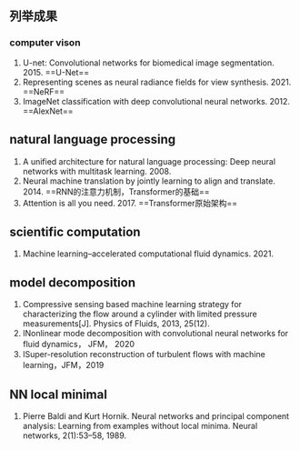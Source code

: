 ## 列举成果
### computer vison
1.  U-net: Convolutional networks for biomedical image segmentation.  2015. ==U-Net==
2. Representing scenes as neural radiance fields for view synthesis.  2021. ==NeRF==
3. ImageNet classification with deep convolutional neural networks. 2012. ==AlexNet==

## natural language processing
1. A unified architecture for natural language processing: Deep neural networks with multitask learning. 2008.
3. Neural machine translation by jointly learning to align and translate.  2014. ==RNN的注意力机制，Transformer的基础==
4. Attention is all you need. 2017. ==Transformer原始架构==

## scientific computation
1.  Machine learning–accelerated computational fluid dynamics. 2021.

## model decomposition
1. Compressive sensing based machine learning strategy for characterizing the flow around a cylinder with limited pressure measurements[J]. Physics of Fluids, 2013, 25(12).
2. lNonlinear mode decomposition with convolutional neural networks for fluid dynamics， JFM， 2020
3. lSuper-resolution reconstruction of turbulent flows with machine learning，JFM，2019
## NN local minimal
1. Pierre Baldi and Kurt Hornik. Neural networks and principal component analysis: Learning from examples without local minima. Neural networks, 2(1):53–58, 1989.